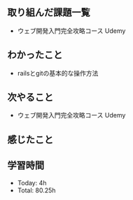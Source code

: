 ## 取り組んだ課題一覧
- ウェブ開発入門完全攻略コース Udemy
## わかったこと
- railsとgitの基本的な操作方法
## 次やること
- ウェブ開発入門完全攻略コース Udemy
## 感じたこと
## 学習時間
- Today: 4h
- Total: 80.25h
